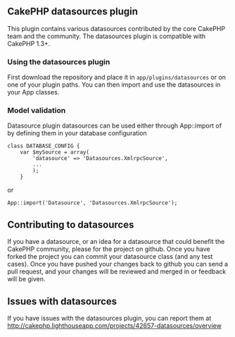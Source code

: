 ## CakePHP datasources plugin

This plugin contains various datasources contributed by the core CakePHP team and the community.
The datasources plugin is compatible with CakePHP 1.3+.

### Using the datasources plugin

First download the repository and place it in `app/plugins/datasources` or on one of your plugin paths. You can then import and use the datasources in your App classes.

### Model validation

Datasource plugin datasources can be used either through App::import of by defining them in your database configuration

	class DATABASE_CONFIG {
		var $mySource = array(
			'datasource' => 'Datasources.XmlrpcSource',
			...
			);
		}

or

	App::import('Datasource', 'Datasources.XmlrpcSource');

## Contributing to datasources

If you have a datasource, or an idea for a datasource that could benefit the CakePHP community, please for the project on github. Once you have forked the project you can commit your datasource class (and any test cases). Once you have pushed your changes back to github you can send a pull request, and your changes will be reviewed and merged in or feedback will be given.

## Issues with datasources

If you have issues with the datasources plugin, you can report them at http://cakephp.lighthouseapp.com/projects/42657-datasources/overview
